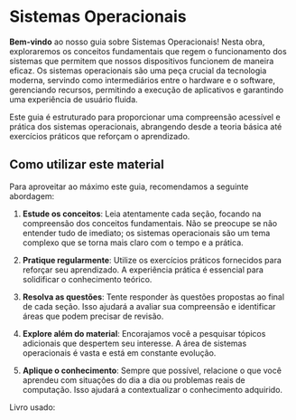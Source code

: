 # Sistemas Operacionais

**Bem-vindo** ao nosso guia sobre Sistemas Operacionais! Nesta obra, exploraremos os conceitos fundamentais que regem o funcionamento dos sistemas que permitem que nossos dispositivos funcionem de maneira eficaz. Os sistemas operacionais são uma peça crucial da tecnologia moderna, servindo como intermediários entre o hardware e o software, gerenciando recursos, permitindo a execução de aplicativos e garantindo uma experiência de usuário fluida.

Este guia é estruturado para proporcionar uma compreensão acessível e prática dos sistemas operacionais, abrangendo desde a teoria básica até exercícios práticos que reforçam o aprendizado. 

## Como utilizar este material

Para aproveitar ao máximo este guia, recomendamos a seguinte abordagem:

1. **Estude os conceitos**: Leia atentamente cada seção, focando na compreensão dos conceitos fundamentais. Não se preocupe se não entender tudo de imediato; os sistemas operacionais são um tema complexo que se torna mais claro com o tempo e a prática.

2. **Pratique regularmente**: Utilize os exercícios práticos fornecidos para reforçar seu aprendizado. A experiência prática é essencial para solidificar o conhecimento teórico.

3. **Resolva as questões**: Tente responder às questões propostas ao final de cada seção. Isso ajudará a avaliar sua compreensão e identificar áreas que podem precisar de revisão.

4. **Explore além do material**: Encorajamos você a pesquisar tópicos adicionais que despertem seu interesse. A área de sistemas operacionais é vasta e está em constante evolução.

5. **Aplique o conhecimento**: Sempre que possível, relacione o que você aprendeu com situações do dia a dia ou problemas reais de computação. Isso ajudará a contextualizar o conhecimento adquirido.


<note>

Livro usado:

<resource src="../../resources/sistemas-operacionais-com-java Silberschatz.pdf"></resource>

</note>